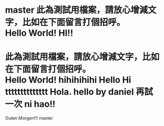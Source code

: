 master
此為測試用檔案，請放心增減文字，比如在下面留言打個招呼。  
Hello World!
HI!!
=======
﻿此為測試用檔案，請放心增減文字，比如在下面留言打個招呼。  
Hello World!
hihihihihi
Hello
Hi
tttttttttttttt
Hola.
hello   by daniel 再試一次
ni hao!!
=======

Guten Morgen!!!
 master
